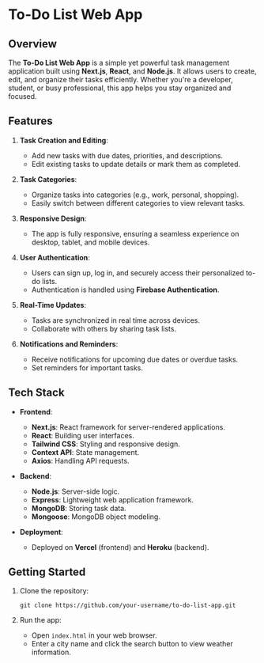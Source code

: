 # To-Do List Web App

## Overview
The **To-Do List Web App** is a simple yet powerful task management application built using **Next.js**, **React**, and **Node.js**. It allows users to create, edit, and organize their tasks efficiently. Whether you're a developer, student, or busy professional, this app helps you stay organized and focused.

## Features
1. **Task Creation and Editing**:
   - Add new tasks with due dates, priorities, and descriptions.
   - Edit existing tasks to update details or mark them as completed.

2. **Task Categories**:
   - Organize tasks into categories (e.g., work, personal, shopping).
   - Easily switch between different categories to view relevant tasks.

3. **Responsive Design**:
   - The app is fully responsive, ensuring a seamless experience on desktop, tablet, and mobile devices.

4. **User Authentication**:
   - Users can sign up, log in, and securely access their personalized to-do lists.
   - Authentication is handled using **Firebase Authentication**.

5. **Real-Time Updates**:
   - Tasks are synchronized in real time across devices.
   - Collaborate with others by sharing task lists.

6. **Notifications and Reminders**:
   - Receive notifications for upcoming due dates or overdue tasks.
   - Set reminders for important tasks.

## Tech Stack
- **Frontend**:
  - **Next.js**: React framework for server-rendered applications.
  - **React**: Building user interfaces.
  - **Tailwind CSS**: Styling and responsive design.
  - **Context API**: State management.
  - **Axios**: Handling API requests.

- **Backend**:
  - **Node.js**: Server-side logic.
  - **Express**: Lightweight web application framework.
  - **MongoDB**: Storing task data.
  - **Mongoose**: MongoDB object modeling.

- **Deployment**:
  - Deployed on **Vercel** (frontend) and **Heroku** (backend).

## Getting Started
1. Clone the repository:
   ```
   git clone https://github.com/your-username/to-do-list-app.git
   ```

2. Run the app:
   - Open `index.html` in your web browser.
   - Enter a city name and click the search button to view weather information.

